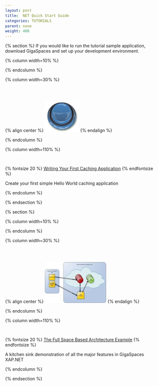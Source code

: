 ```yaml
---
layout: post
title:  NET Quick Start Guide
categories: TUTORIALS
parent: none
weight: 400
---
```


{% section %}
If you would like to run the tutorial sample application, download GigaSpaces and set up your development environment.

{% column width=10% %}

{% endcolumn %}

{% column width=30% %}

<br/>
<br/>

{% align center %}
[![button2.jpg](/attachment_files/dotnet/button2.jpg)](./dotnet-your-first-data-grid-application.html)
{% endalign %}

{% endcolumn %}

{% column width=110% %}

<br/>

{% fontsize 20 %}
[Writing Your First Caching Application](./dotnet-your-first-data-grid-application.html)
{% endfontsize %}

Create your first simple Hello World caching application

{% endcolumn %}

{% endsection %}

{% section %}

{% column width=10% %}

{% endcolumn %}

{% column width=30% %}

<br/>
<br/>

{% align center %}
[![dataexamplesmall.jpg](/attachment_files/dotnet/dataexamplesmall.jpg)](./dotnet-your-first-xtp-application.html)
{% endalign %}

{% endcolumn %}

{% column width=110% %}

<br/>

{% fontsize 20 %}
[The Full Space Based Architecture Example](./dotnet-your-first-xtp-application.html)
{% endfontsize %}

A kitchen sink demonstration of all the major features in GigaSpaces XAP.NET

{% endcolumn %}

{% endsection %}
